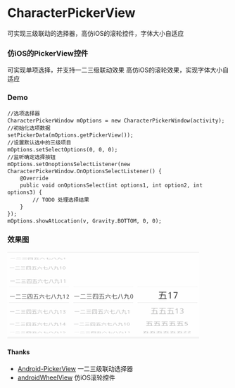 # CharacterPickerView
可实现三级联动的选择器，高仿iOS的滚轮控件，字体大小自适应

### 仿iOS的PickerView控件
可实现单项选择，并支持一二三级联动效果
高仿iOS的滚轮效果，实现字体大小自适应

### Demo

    //选项选择器
    CharacterPickerWindow mOptions = new CharacterPickerWindow(activity);
    //初始化选项数据
    setPickerData(mOptions.getPickerView());
    //设置默认选中的三级项目
    mOptions.setSelectOptions(0, 0, 0);
    //监听确定选择按钮
    mOptions.setOnoptionsSelectListener(new CharacterPickerWindow.OnOptionsSelectListener() {
        @Override
        public void onOptionsSelect(int options1, int option2, int options3) {
            // TODO 处理选择结果
        }
    });
    mOptions.showAtLocation(v, Gravity.BOTTOM, 0, 0);
        

### 效果图
![效果图](./Screenshot/Screenshot_2015-11-13-154813.gif)

#### Thanks
- [Android-PickerView](https://github.com/saiwu-bigkoo/Android-PickerView) 一二三级联动选择器
- [androidWheelView](https://github.com/weidongjian/androidWheelView/) 仿iOS滚轮控件
